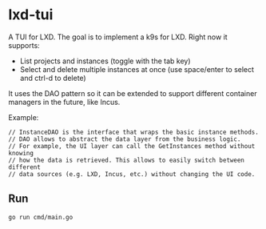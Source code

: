 # lxd-tui

A TUI for LXD. The goal is to implement a k9s for LXD. Right now it supports:

- List projects and instances (toggle with the tab key)
- Select and delete multiple instances at once (use space/enter to select and ctrl-d to delete)

It uses the DAO pattern so it can be extended to support different container managers in the future, like Incus.

Example:
```
// InstanceDAO is the interface that wraps the basic instance methods.
// DAO allows to abstract the data layer from the business logic.
// For example, the UI layer can call the GetInstances method without knowing
// how the data is retrieved. This allows to easily switch between different
// data sources (e.g. LXD, Incus, etc.) without changing the UI code.
```

## Run

`go run cmd/main.go`
